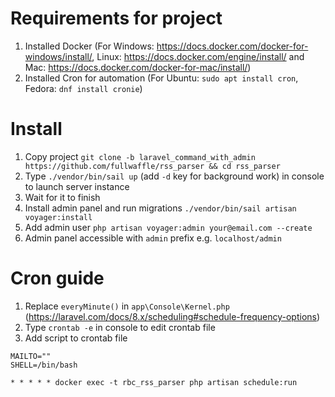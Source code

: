 # Requirements for project
1. Installed Docker (For Windows: https://docs.docker.com/docker-for-windows/install/, Linux: https://docs.docker.com/engine/install/ and Mac: https://docs.docker.com/docker-for-mac/install/)
2. Installed Cron for automation (For Ubuntu: `sudo apt install cron`, Fedora: `dnf install cronie`)
# Install
1. Copy project `git clone -b laravel_command_with_admin https://github.com/fullwaffle/rss_parser && cd rss_parser`
2. Type `./vendor/bin/sail up` (add `-d` key for background work)  in console to launch server instance
3. Wait for it to finish
4. Install admin panel and run migrations `./vendor/bin/sail artisan voyager:install`
5. Add admin user `php artisan voyager:admin your@email.com --create`
6. Admin panel accessible with `admin` prefix e.g. `localhost/admin`
# Cron guide
1. Replace `everyMinute()` in `app\Console\Kernel.php` (https://laravel.com/docs/8.x/scheduling#schedule-frequency-options)
2. Type `crontab -e` in console to edit crontab file
3. Add script to crontab file
```
MAILTO=""
SHELL=/bin/bash

* * * * * docker exec -t rbc_rss_parser php artisan schedule:run
```
